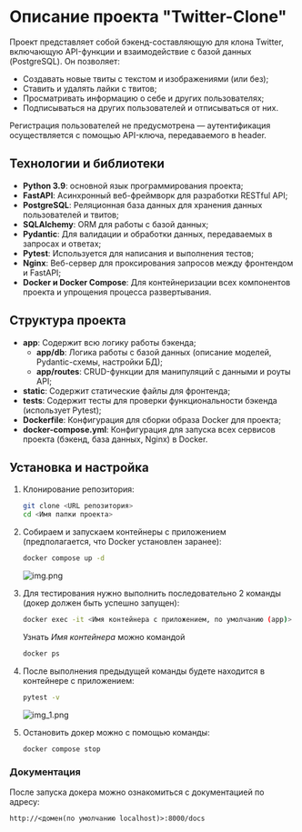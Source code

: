 # Описание проекта "Twitter-Clone"
Проект представляет собой бэкенд-составляющую для клона Twitter, включающую API-функции и взаимодействие с базой данных (PostgreSQL). Он позволяет:
- Создавать новые твиты с текстом и изображениями (или без);
- Ставить и удалять лайки с твитов;
- Просматривать информацию о себе и других пользователях;
- Подписываться на других пользователей и отписываться от них.

Регистрация пользователей не предусмотрена — аутентификация осуществляется с помощью API-ключа, передаваемого в header.

## Технологии и библиотеки
- **Python 3.9**: основной язык программирования проекта;
- **FastAPI**: Асинхронный веб-фреймворк для разработки RESTful API;
- **PostgreSQL**: Реляционная база данных для хранения данных пользователей и твитов;
- **SQLAlchemy**: ORM для работы с базой данных;
- **Pydantic**: Для валидации и обработки данных, передаваемых в запросах и ответах;
- **Pytest**: Используется для написания и выполнения тестов;
- **Nginx**: Веб-сервер для проксирования запросов между фронтендом и FastAPI;
- **Docker и Docker Compose**: Для контейнеризации всех компонентов проекта и упрощения процесса развертывания.

## Структура проекта
- **app**: Содержит всю логику работы бэкенда;
  - **app/db**: Логика работы с базой данных (описание моделей, Pydantic-схемы, настройки БД);
  - **app/routes**: CRUD-функции для манипуляций с данными и роуты API;
- **static**: Содержит статические файлы для фронтенда;
- **tests**: Содержит тесты для проверки функциональности бэкенда (использует Pytest);
- **Dockerfile**: Конфигурация для сборки образа Docker для проекта;
- **docker-compose.yml**: Конфигурация для запуска всех сервисов проекта (бэкенд, база данных, Nginx) в Docker.

## Установка и настройка
1. Клонирование репозитория:
    ```bash
    git clone <URL репозитория>
    cd <Имя папки проекта>
    ```

2. Собираем и запускаем контейнеры с приложением (предполагается, что Docker установлен заранее):
    ```bash
   docker compose up -d      
   ```
    ![img.png](screen/img.png)

3. Для тестирования нужно выполнить последовательно 2 команды (докер должен быть успешно запущен):
    ```bash
   docker exec -it <Имя контейнера с приложением, по умолчанию (app)> bash
   ```
   Узнать *Имя контейнера* можно командой
    ```bash
   docker ps
   ```
   
4. После выполнения предыдущей команды будете находится в контейнере с приложением:
    ```bash
    pytest -v 
    ```
   ![img_1.png](screen/img_1.png)

5. Остановить докер можно с помощью команды:
    ```bash
   docker compose stop
   ```
   
### Документация
После запуска докера можно ознакомиться с документацией по адресу:
```url
http://<домен(по умолчанию localhost)>:8000/docs
```
